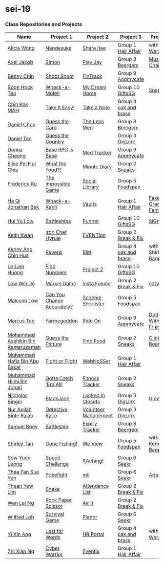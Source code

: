 # sei-19



### Class Repositories and Projects
| Name | Project 1 | Project 2 | Project 3 | Project 4 |
| ---- | --------- | --------- | --------- | --------- |
|[Alicia Wong](https://github.com/aliciawongg/)|[Nandesuka](https://aliciawongg.github.io/nandesuka/)|[Share Itee](https://calm-everglades-54541.herokuapp.com/shareitee)|Group 1 <br/> [Hair Affair](https://hairaffair.herokuapp.com/)|with Yi Xin <br/> [Weraoke](https://weraoke.herokuapp.com)|
|[Axel Jacob](https://github.com/axejacob)|[Simon](https://axejacob.github.io/simon/)|[Play Jay](https://gentle-shelf-66558.herokuapp.com/index)|Group 8 <br/> [Beergem](https://beergem.herokuapp.com/)|[Musical Chair](https://musicalchair.herokuapp.com)|
|[Benny Chin](https://github.com/irockmysock/)|[Shoot Shoot](https://irockmysock.github.io/project-1-shootshoot/)|[FinTrack](https://proj2-fintrack.herokuapp.com/login)|Group 9 <br/> [Appmycafe](https://appmycafe.herokuapp.com/)||
|[Boon Hock Teo](https://github.com/hockie2)|[Whack-a-Mole!!](https://hockie2.github.io/Project_01/)|[My Dream Home](https://powerful-depths-72950.herokuapp.com/)|Group 10 <br/> [GiftsSG](https://giftssg.herokuapp.com/)|[SnapShot](https://snapshotbeginner.herokuapp.com)|
|[Chin Kok MAH](https://github.com/marcykay)|[Take It Easy!](https://marcykay.github.io/sei-19/project-1/game.html)|[Take a Note](https://sei19takeanote.herokuapp.com/login)|Group 4 <br/> [oak and brass](https://oakandbrass.herokuapp.com/)||
|[Daniel Choo](https://github.com/yoda14)|[Guess the Card](https://yoda14.github.io/sei-19/newFinish/arrays.html)|[The Lens Men](https://sheltered-mesa-42259.herokuapp.com/)|Group 8 <br/> [Beergem](https://beergem.herokuapp.com/)||
|[Daniel Tan](https://github.com/aikchongtan)|[Guess the Country](https://aikchongtan.github.io/sei-19/)||Group 3 <br/> [GigLink](https://gig-link.herokuapp.com)||
|[Donna Cheong](https://github.com/DonC24)|[Base RPG is Base](https://donc24.github.io/sei-19/project-1/index.html)|[Med Tracker](https://gentle-stream-42227.herokuapp.com/)|Group 9 <br/> [Appmycafe](https://appmycafe.herokuapp.com/)||
|[Elise Pei Hui Chia](https://github.com/smallfurrr/)|[What the Food?!](https://smallfurrr.github.io/elise-project-1-game/html/)|[Minute Diary](http://minute-diary.herokuapp.com/)|Group 2 <br/> [Sneaks](https://sneaks.herokuapp.com/)||
|[Frederick Ku](https://github.com/FrederickKu)|[The Impossible Game](https://frederickku.github.io/The-Impossible-Game/)|[Social Library](https://immense-beach-45472.herokuapp.com/)|Group 5 <br/> [Foodspan](https://food-span.herokuapp.com/)||
|[He Qi Jonathan Bek](https://github.com/apooshoo)|[Whack-a-Kanji](https://apooshoo.github.io/whackakanji/)|[Vaults](https://blooming-scrubland-46815.herokuapp.com/)|Group 1 <br/> [Hair Affair](https://hairaffair.herokuapp.com/)|[Fake Granblue Fantasy](https://fake-granblue.herokuapp.com)|
|[Hui Yu Low](https://github.com/sharkyu3)|[Battleships](https://sharkyu3.github.io/Battleships/)|[Punnet](https://pu-nnet.herokuapp.com/)|Group 10 <br/> [GiftsSG](https://giftssg.herokuapp.com/)|[SiGn](https://sign-sg.herokuapp.com/)|
|[Keith Kwan](https://github.com/w0bbbles)|[Iron Chef Hyrule](https://w0bbbles.github.io/keithtest/Project%201/)|[EVENTion](https://immense-island-47631.herokuapp.com/)|Group 2 <br/> [Break & Fix](https://break-and-fix.herokuapp.com/)||
|[Kenny Ang Chin Hua](https://github.com/kach92)|[Reversi](https://kach92.github.io/Reversi/)|[Blitt](https://blitt.herokuapp.com/blitt/login)|Group 4 <br/> [oak and brass](https://oakandbrass.herokuapp.com/)|with Shirley <br/> [Bagpacker](https://bagpacker.herokuapp.com)|
|[Le Lien Huong](github.com/janetle)|[Find Numbers](https://janetle.github.io/Janetle-GA-project-1/)|[Project 2](http://ga-project-2-2019.herokuapp.com/)|Group 10 <br/> [GiftsSG](https://giftssg.herokuapp.com/)||
|[Low Wei De](https://github.com/BenBear93)|[Marvel Game](https://benbear93.github.io/sei-19/project-1/)|[Insta Foodie](https://instafoodie.herokuapp.com/login)|Group 2 <br/> [Break & Fix](https://break-and-fix.herokuapp.com/)|[eatwat](https://eatwat.herokuapp.com)|
|[Malcolm Low](https://github.com/MalcolmLow83)|[Can You Change Accurately?](https://malcolmlow83.github.io/project1_changeGame)|[Scheme Shorlister](https://scheme-shortlister.herokuapp.com/)|Group 5 <br/> [Foodspan](https://food-span.herokuapp.com/)||
|[Marcus Teo](https://github.com/MadnessAntipathy)|[Farmegeddon](https://madnessantipathy.github.io/farmegeddon/)|[Ride On](https://frozen-anchorage-20922.herokuapp.com/home)|Group 9 <br/> [Appmycafe](https://appmycafe.herokuapp.com/)|[Dodging With Friends](https://dodging-with-friends.herokuapp.com)|
|[Mohammad Asshikin Bin Kamaruzaman](https://github.com/kinskin)|[Guess the Picture](https://kinskin.github.io/guess-the-word/)|[Find Food](https://kinskin.herokuapp.com/findfood)|Group 2 <br/> [Sneaks](https://sneaks.herokuapp.com/)|[Click-Board](https://clickboard.herokuapp.com)|
|[Muhammad Hafiz Bin Abu Bakar](https://github.com/eenfeeneet)|[Fight or Flight](https://eenfeeneet.github.io/sei-19/project-1/index.html)|[WebNoSSer](https://gentle-lowlands-81305.herokuapp.com/webnosser)|Group 1 <br/> [Hair Affair](https://hairaffair.herokuapp.com/)||
|[Muhammad Hilmi Bin Johari](https://github.com/emijay)|[Gotta Catch 'Em All!](https://emijay.github.io/Project-One/)|[Fitness Tracker](https://enigmatic-taiga-30879.herokuapp.com/home)|Group 2 <br/> [Sneaks](https://sneaks.herokuapp.com/)||
|[Nicholas Bingei](https://github.com/nbinged)|[BlackJack](https://nbinged.github.io/BlackJack/)|[Locked in Closets](https://locked-in-closets.herokuapp.com/login)|Group 3 <br/> [GigLink](https://gig-link.herokuapp.com)|[GlowUp](https://glowupapp.herokuapp.com)|
|[Nur Aqilah Binte Rajab](https://github.com/aqilahrajab/)|[Detective Race](https://aqilahrajab.github.io/Detective-Game/)|[Volunteer Management](https://shrouded-bayou-46902.herokuapp.com/login)|Group 3 <br/> [GigLink](https://gig-link.herokuapp.com)||
|[Samuel Boey](https://github.com/samboey/)|[Battleship](https://samboey.github.io/battleship/)|[Expiry Tracker](https://expiry-tracker.herokuapp.com)|Group 8 <br/> [Beergem](https://beergem.herokuapp.com/)||
|[Shirley Tan](https://github.com/shirleytwl)|[Gone Fishing!](https://shirleytwl.github.io/gone-fishing/)|[We View](https://yt-weview.herokuapp.com/)|Group 5 <br/> [Foodspan](https://food-span.herokuapp.com/)|with Kenny <br/> [Bagpacker](https://bagpacker.herokuapp.com)|
|[Sow Yuen Leong](https://github.com/sowyuen)|[Speed Challenge](https://sowyuen.github.io/ga-firstproject/)|[KAching!](https://hidden-wildwood-61434.herokuapp.com)|Group 6 <br/> [Seekr](https://proj-seekr.herokuapp.com/)||
|[Thea Fan Sue Yeh](https://github.com/thea-fan)|[Pokefight](https://thea-fan.github.io/pokefight/)|[nēi](https://project-nei.herokuapp.com/#)|Group 6 <br/> [Seekr](https://proj-seekr.herokuapp.com/)|[Aria](https://aria-voice.herokuapp.com)|
|[Thean Yew Lim](https://github.com/limty/)|[Snake](https://tyli.ml/project-1/)|[Attendance List](https://ga-sei-project-2-lty.herokuapp.com/)|Group 2 <br/> [Break & Fix](https://break-and-fix.herokuapp.com/)||
|[Wen Lei Ng](https://github.com/gitwenlei)|[Rock Paper Scissor](https://gitwenlei.github.io/project-1-rock-paper-scissor/)|[Air It](http://sleepy-wave-35946.herokuapp.com/)|Group 2 <br/> [Break & Fix](https://break-and-fix.herokuapp.com/)||
|[Wilfred Loh](https://github.com/wilfredloh)|[Survival Game](https://wilfredloh.github.io/project1-survivalgame/)|[Plannr](https://plannr-productive-app.herokuapp.com)|Group 6 <br/> [Seekr](https://proj-seekr.herokuapp.com/)||
|[Yi Xin Ang](https://github.com/artylope)|[Lost for Words](https://artylope.github.io/lostforwords/)|[HR Portal]( https://yixinhrportal.herokuapp.com/login)|Group 4 <br/> [oak and brass](https://oakandbrass.herokuapp.com/)|with Alicia <br/> [Weraoke](https://weraoke.herokuapp.com)|
|[Zhi Xian Ng](https://github.com/caspianzx)|[Cyber Warrior](https://caspianzx.github.io/Cyber_Warrior/)|[Eventix](https://stormy-ocean-97277.herokuapp.com/events)|Group 1 <br/> [Hair Affair](https://hairaffair.herokuapp.com/)||
